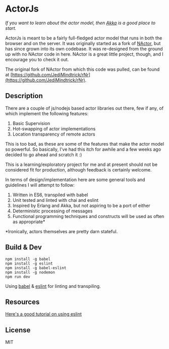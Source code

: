 ActorJs
=======
_If you want to learn about the actor model, then [Akka](http://akka.io/) is a good place to start._

ActorJs is meant to be a fairly full-fledged actor model that runs in both the browser and on the server.  It was originally started as a fork of [NActor](https://github.com/benlau/nactor), but has since grown into its own codebase.  It was re-designed from the ground up with no NActor code in here.  NActor is a great little project, though, and I encourage you to check it out.

The original fork of NActor from which this code was pulled, can be found at [https://github.com/JediMindtrick/rNr](https://github.com/JediMindtrick/rNr).

Description
-----------

There are a couple of js/nodejs based actor libraries out there, few if any, of which implement the following features:

1.  Basic Supervision
2.  Hot-swapping of actor implementations
3.  Location transparency of remote actors

This is too bad, as these are some of the features that make the actor model so powerful.  So basically, I've had this itch for awhile and a few weeks ago decided to go ahead and scratch it :)

This is a learning/exploratory project for me and at present should not be considered fit for production, although feedback is certainly welcome.

In terms of design/implementation here are some general tools and guidelines I will attempt to follow:

1. Written in ES6, transpiled with babel
2. Unit tested and linted with chai and eslint
3. Inspired by Erlang and Akka, but not aspiring to be a port of either
4. Deterministic processing of messages
5. Functional programming techniques and constructs will be used as often as appropriate*

*Ironically, actors themselves are pretty darn stateful.

Build & Dev
-----------
```
npm install -g babel
npm install -g eslint
npm install -g babel-eslint
npm install -g nodemon
npm run dev
```

Using [babel](https://babeljs.io/) & [eslint](http://eslint.org/docs/user-guide/configuring) for linting and transpiling.

Resources
---------
[Here's a good tutorial on using eslint](https://medium.com/@dan_abramov/lint-like-it-s-2015-6987d44c5b48)

License
-------
MIT
